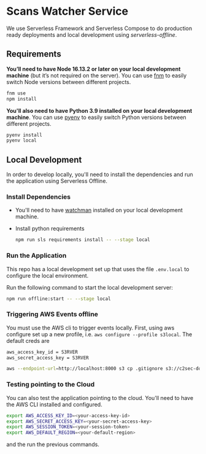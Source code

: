 # Scans Watcher Service

We use Serverless Framework and Serverless Compose to do production ready deployments and local development using _serverless-offline_.

## Requirements

**You’ll need to have Node 16.13.2 or later on your local development machine** (but it’s not required on the server). You can use [fnm](https://github.com/Schniz/fnm) to easily switch Node versions between different projects.

```sh
fnm use
npm install
```

**You'll also need to have Python 3.9 installed on your local development machine**. You can use [pyenv](https://github.com/pyenv/pyenv) to easily switch Python versions between different projects.

```sh
pyenv install
pyenv local
```

## Local Development

In order to develop locally, you'll need to install the dependencies and run the application using Serverless Offline.

### Install Dependencies

- You'll need to have [watchman](https://facebook.github.io/watchman/) installed on your local development machine.
- Install python requirements

  ```sh
  npm run sls requirements install -- --stage local
  ```

### Run the Application

This repo has a local development set up that uses the file `.env.local` to configure the local environment.

Run the following command to start the local development server:

```sh
npm run offline:start -- --stage local
```

### Triggering AWS Events offline

You must use the AWS cli to trigger events locally. First, using aws configure set up a new profile, i.e. `aws configure --profile s3local`. The default creds are

```sh
aws_access_key_id = S3RVER
aws_secret_access_key = S3RVER
```

```sh
aws --endpoint-url=http://localhost:8000 s3 cp .gitignore s3://c2sec-domains/ --profile s3local
```

### Testing pointing to the Cloud

You can also test the application pointing to the cloud. You'll need to have the AWS CLI installed and configured.

```sh
export AWS_ACCESS_KEY_ID=<your-access-key-id>
export AWS_SECRET_ACCESS_KEY=<your-secret-access-key>
export AWS_SESSION_TOKEN=<your-session-token>
export AWS_DEFAULT_REGION=<your-default-region>
```

and the run the previous commands.
